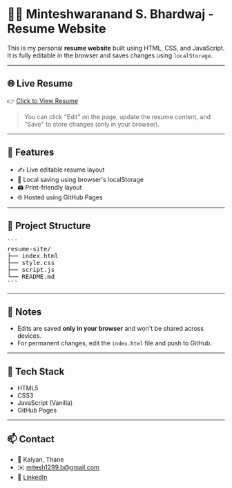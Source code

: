 # 🧑‍💼 Minteshwaranand S. Bhardwaj - Resume Website

This is my personal **resume website** built using HTML, CSS, and JavaScript.  
It is fully editable in the browser and saves changes using `localStorage`.

---

## 🌐 Live Resume

👉 [Click to View Resume](https://Mitesh2710.github.io/resume-site/)

> You can click "Edit" on the page, update the resume content, and "Save" to store changes (only in your browser).

---

## 🚀 Features

- ✍️ Live editable resume layout
- 💾 Local saving using browser's localStorage
- 🖨️ Print-friendly layout
- 🌐 Hosted using GitHub Pages

---

## 📂 Project Structure

<pre>
```
resume-site/
├── index.html
├── style.css
├── script.js
└── README.md
```
</pre>


---

## 📌 Notes

- Edits are saved **only in your browser** and won't be shared across devices.
- For permanent changes, edit the `index.html` file and push to GitHub.

---

## 🧠 Tech Stack

- HTML5
- CSS3
- JavaScript (Vanilla)
- GitHub Pages

---

## 📫 Contact

- 📍 Kalyan, Thane  
- ✉️ mitesh1299.b@gmail.com  
- 🔗 [LinkedIn](https://linkedin.com/in/miteshbhardwaj)